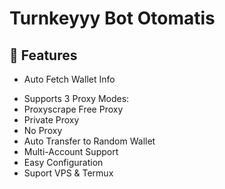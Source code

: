 # Turnkeyyy Bot Otomatis 

## 📝 Features

* Auto Fetch Wallet Info
- Supports 3 Proxy Modes:
- Proxyscrape Free Proxy
- Private Proxy
- No Proxy
- Auto Transfer to Random Wallet
- Multi-Account Support
- Easy Configuration
- Suport VPS & Termux
